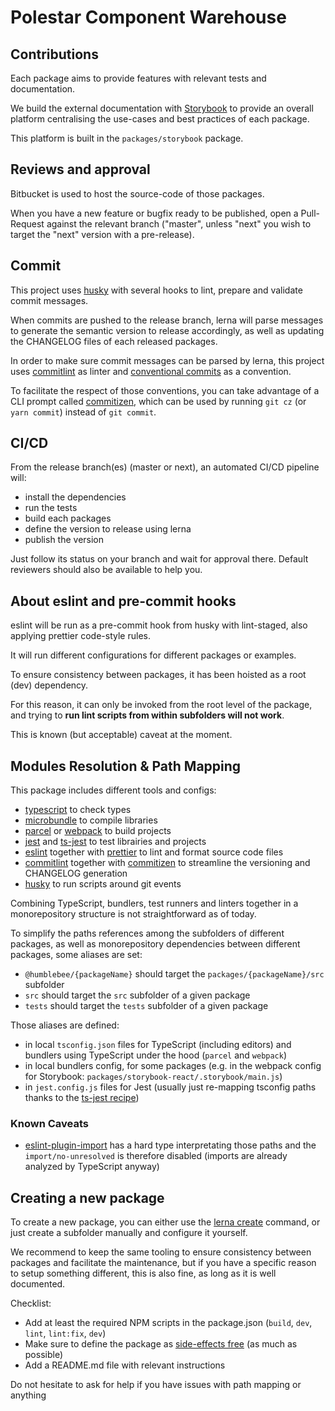 # Polestar Component Warehouse

## Contributions

Each package aims to provide features with relevant tests and documentation.

We build the external documentation with [Storybook](https://storybook.js.org/) to provide
an overall platform centralising the use-cases and best practices of each package.

This platform is built in the `packages/storybook` package.

## Reviews and approval

Bitbucket is used to host the source-code of those packages.

When you have a new feature or bugfix ready to be published,
open a Pull-Request against the relevant branch
("master", unless "next" you wish to target the "next" version with a pre-release).

## Commit

This project uses [husky](https://github.com/typicode/husky) with several hooks to lint,
prepare and validate commit messages.

When commits are pushed to the release branch,
lerna will parse messages to generate the semantic version to release accordingly,
as well as updating the CHANGELOG files of each released packages.

In order to make sure commit messages can be parsed by lerna,
this project uses [commitlint](https://commitlint.js.org/) as linter and [conventional commits](https://www.conventionalcommits.org/en/) as a convention.

To facilitate the respect of those conventions, you can take advantage
of a CLI prompt called [commitizen](https://commitizen.github.io/cz-cli/),
which can be used by running `git cz` (or `yarn commit`) instead of `git commit`.

## CI/CD

From the release branch(es) (master or next), an automated CI/CD pipeline will:

- install the dependencies
- run the tests
- build each packages
- define the version to release using lerna
- publish the version

Just follow its status on your branch and wait for approval there.
Default reviewers should also be available to help you.

## About eslint and pre-commit hooks

eslint will be run as a pre-commit hook from husky with lint-staged, also applying prettier code-style rules.

It will run different configurations for different packages or examples.

To ensure consistency between packages, it has been hoisted as a root (dev) dependency.

For this reason, it can only be invoked from the root level of the package, and trying to **run lint scripts from within subfolders will not work**.

This is known (but acceptable) caveat at the moment.

## Modules Resolution & Path Mapping

This package includes different tools and configs:

- [typescript](https://www.typescriptlang.org/) to check types
- [microbundle](https://github.com/developit/microbundle) to compile libraries
- [parcel](https://parceljs.org/) or [webpack](https://webpack.js.org/) to build projects
- [jest](https://jestjs.io/) and [ts-jest](https://kulshekhar.github.io/ts-jest/) to test librairies and projects
- [eslint](https://eslint.org/) together with [prettier](https://prettier.io/) to lint and format source code files
- [commitlint](https://commitlint.js.org) together with [commitizen](http://commitizen.github.io/cz-cli/) to streamline the versioning and CHANGELOG generation
- [husky](https://github.com/typicode/husky) to run scripts around git events

Combining TypeScript, bundlers, test runners and linters together in a monorepository structure is not straightforward as of today.

To simplify the paths references among the subfolders of different packages, as well as monorepository dependencies between different packages, some aliases are set:

- `@humblebee/{packageName}` should target the `packages/{packageName}/src` subfolder
- `src` should target the `src` subfolder of a given package
- `tests` should target the `tests` subfolder of a given package

Those aliases are defined:

- in local `tsconfig.json` files for TypeScript (including editors) and bundlers using TypeScript under the hood (`parcel` and `webpack`)
- in local bundlers config, for some packages (e.g. in the webpack config for Storybook: `packages/storybook-react/.storybook/main.js`)
- in `jest.config.js` files for Jest (usually just re-mapping tsconfig paths thanks to the [ts-jest recipe](https://kulshekhar.github.io/ts-jest/user/config/#paths-mapping))

### Known Caveats

- [eslint-plugin-import](https://github.com/benmosher/eslint-plugin-import) has a hard type interpretating those paths
  and the `import/no-unresolved` is therefore disabled (imports are already analyzed by TypeScript anyway)

## Creating a new package

To create a new package, you can either use the [lerna create](https://github.com/lerna/lerna/tree/master/commands/create#readme) command,
or just create a subfolder manually and configure it yourself.

We recommend to keep the same tooling to ensure consistency between packages and facilitate the maintenance,
but if you have a specific reason to setup something different,
this is also fine, as long as it is well documented.

Checklist:

- Add at least the required NPM scripts in the package.json (`build`, `dev`, `lint`, `lint:fix`, `dev`)
- Make sure to define the package as [side-effects free](https://webpack.js.org/guides/tree-shaking/) (as much as possible)
- Add a README.md file with relevant instructions

Do not hesitate to ask for help if you have issues with path mapping or anything
